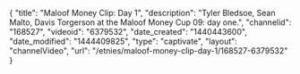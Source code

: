 {
    "title": "Maloof Money Clip: Day 1",
    "description": "Tyler Bledsoe, Sean Malto, Davis Torgerson at the Maloof Money Cup 09: day one.",
    "channelid": "168527",
    "videoid": "6379532",
    "date_created": "1440443600",
    "date_modified": "1444409825",
    "type": "captivate",
    "layout": "channelVideo",
    "url": "\/etnies\/maloof-money-clip-day-1\/168527-6379532"
}